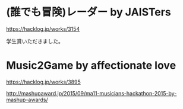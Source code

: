 #  (誰でも冒険)レーダー by JAISTers
https://hacklog.jp/works/3154

学生賞いただきました。


# Music2Game by affectionate love
https://hacklog.jp/works/3895


http://mashupaward.jp/2015/09/ma11-musicians-hackathon-2015-by-mashup-awards/

